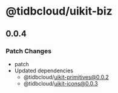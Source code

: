 # @tidbcloud/uikit-biz

## 0.0.4

### Patch Changes

- patch
- Updated dependencies
  - @tidbcloud/uikit-primitives@0.0.2
  - @tidbcloud/uikit-icons@0.0.3
